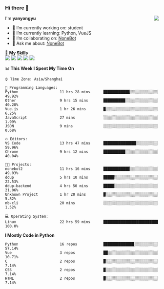 ### Hi there 👋

<a href="#">
  <img align="right" src="https://github-readme-stats.vercel.app/api?username=yanyongyu&count_private=true&show_icons=true&bg_color=15,f2f7fd,E0EAFC" />
</a>

I'm **yanyongyu**

- 🔭 I’m currently working on: student
- 🌱 I’m currently learning: Python, VueJS
- 👯 I’m collaborating on: [NoneBot](https://github.com/nonebot)
- 💬 Ask me about: [NoneBot](https://github.com/nonebot)

🌟 **My Skills**  
![](https://img.shields.io/badge/-Python-3e74a2?style=flat-square&logo=Python&logoColor=fff)
![](https://img.shields.io/badge/-Vue-4fc08d?style=flat-square&logo=Vue.js&logoColor=fff)
![](https://img.shields.io/badge/-Node.js-339933?style=flat-square&logo=Node.js&logoColor=fff)
![](https://img.shields.io/badge/-Docker-2496ED?style=flat-square&logo=Docker&logoColor=fff)
![](https://img.shields.io/badge/-Linux-000000?style=flat-square&logo=Linux&logoColor=fff)

<!--START_SECTION:waka-->
📊 **This Week I Spent My Time On** 

```text
⌚︎ Time Zone: Asia/Shanghai

💬 Programming Languages: 
Python                   11 hrs 28 mins      ████████████░░░░░░░░░░░░░   49.92% 
Other                    9 hrs 15 mins       ██████████░░░░░░░░░░░░░░░   40.28% 
Vue.js                   1 hr 26 mins        █░░░░░░░░░░░░░░░░░░░░░░░░   6.25% 
JavaScript               27 mins             ░░░░░░░░░░░░░░░░░░░░░░░░░   1.99% 
JSON                     9 mins              ░░░░░░░░░░░░░░░░░░░░░░░░░   0.68%

🔥 Editors: 
VS Code                  13 hrs 47 mins      ███████████████░░░░░░░░░░   59.96% 
Chrome                   9 hrs 12 mins       ██████████░░░░░░░░░░░░░░░   40.04%

🐱‍💻 Projects: 
nonebot2                 11 hrs 16 mins      ████████████░░░░░░░░░░░░░   49.03% 
ddup                     5 hrs 10 mins       █████░░░░░░░░░░░░░░░░░░░░   22.53% 
ddup-backend             4 hrs 50 mins       █████░░░░░░░░░░░░░░░░░░░░   21.06% 
Unknown Project          1 hr 20 mins        █░░░░░░░░░░░░░░░░░░░░░░░░   5.82% 
nb-cli                   20 mins             ░░░░░░░░░░░░░░░░░░░░░░░░░   1.52%

💻 Operating System: 
Linux                    22 hrs 59 mins      █████████████████████████   100.0%

```

**I Mostly Code in Python** 

```text
Python                   16 repos            ██████████████░░░░░░░░░░░   57.14% 
Vue                      3 repos             ██░░░░░░░░░░░░░░░░░░░░░░░   10.71% 
C                        2 repos             █░░░░░░░░░░░░░░░░░░░░░░░░   7.14% 
CSS                      2 repos             █░░░░░░░░░░░░░░░░░░░░░░░░   7.14% 
HTML                     2 repos             █░░░░░░░░░░░░░░░░░░░░░░░░   7.14%

```



<!--END_SECTION:waka-->
